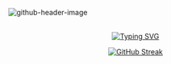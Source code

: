 ![github-header-image](https://github.com/user-attachments/assets/c2390b0f-5063-4e63-8302-d9395ed5c6a5)
<br>
<br>
<div align="center">
  
<a href="https://git.io/typing-svg"><img src="https://readme-typing-svg.herokuapp.com?font=DynaPuff&weight=500&size=50&pause=1000&color=00F71E&width=1000&height=100&lines=Ol%C3%A1%2C+meu+nome+%C3%A9+Carlos+Augusto+Possi;Sou+estudante+de+Eng.+Computa%C3%A7%C3%A3o;+++++Seja+muito+bem-vindo+(a)+%F0%9F%A4%9F%F0%9F%8F%BB%F0%9F%98%89" alt="Typing SVG" /></a>
</div>
<div align="center">

<a href="https://git.io/streak-stats"><img src="https://github-readme-streak-stats.herokuapp.com?user=CarlosPossi&theme=github-dark&hide_border=falso&locale=pt_BR&date_format=M%20j%5B%2C%20Y%5D&card_width=800&card_height=200" alt="GitHub Streak" /></a>
</div>
